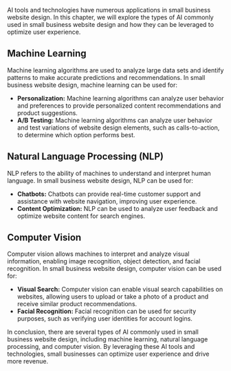 

AI tools and technologies have numerous applications in small business website design. In this chapter, we will explore the types of AI commonly used in small business website design and how they can be leveraged to optimize user experience.

Machine Learning
----------------

Machine learning algorithms are used to analyze large data sets and identify patterns to make accurate predictions and recommendations. In small business website design, machine learning can be used for:

* **Personalization:** Machine learning algorithms can analyze user behavior and preferences to provide personalized content recommendations and product suggestions.
* **A/B Testing:** Machine learning algorithms can analyze user behavior and test variations of website design elements, such as calls-to-action, to determine which option performs best.

Natural Language Processing (NLP)
---------------------------------

NLP refers to the ability of machines to understand and interpret human language. In small business website design, NLP can be used for:

* **Chatbots:** Chatbots can provide real-time customer support and assistance with website navigation, improving user experience.
* **Content Optimization:** NLP can be used to analyze user feedback and optimize website content for search engines.

Computer Vision
---------------

Computer vision allows machines to interpret and analyze visual information, enabling image recognition, object detection, and facial recognition. In small business website design, computer vision can be used for:

* **Visual Search:** Computer vision can enable visual search capabilities on websites, allowing users to upload or take a photo of a product and receive similar product recommendations.
* **Facial Recognition:** Facial recognition can be used for security purposes, such as verifying user identities for account logins.

In conclusion, there are several types of AI commonly used in small business website design, including machine learning, natural language processing, and computer vision. By leveraging these AI tools and technologies, small businesses can optimize user experience and drive more revenue.


